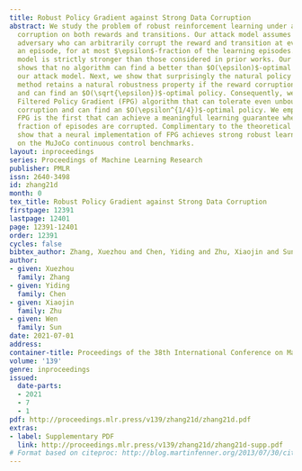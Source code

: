 ```yaml
---
title: Robust Policy Gradient against Strong Data Corruption
abstract: We study the problem of robust reinforcement learning under adversarial
  corruption on both rewards and transitions. Our attack model assumes an \textit{adaptive}
  adversary who can arbitrarily corrupt the reward and transition at every step within
  an episode, for at most $\epsilon$-fraction of the learning episodes. Our attack
  model is strictly stronger than those considered in prior works. Our first result
  shows that no algorithm can find a better than $O(\epsilon)$-optimal policy under
  our attack model. Next, we show that surprisingly the natural policy gradient (NPG)
  method retains a natural robustness property if the reward corruption is bounded,
  and can find an $O(\sqrt{\epsilon})$-optimal policy. Consequently, we develop a
  Filtered Policy Gradient (FPG) algorithm that can tolerate even unbounded reward
  corruption and can find an $O(\epsilon^{1/4})$-optimal policy. We emphasize that
  FPG is the first that can achieve a meaningful learning guarantee when a constant
  fraction of episodes are corrupted. Complimentary to the theoretical results, we
  show that a neural implementation of FPG achieves strong robust learning performance
  on the MuJoCo continuous control benchmarks.
layout: inproceedings
series: Proceedings of Machine Learning Research
publisher: PMLR
issn: 2640-3498
id: zhang21d
month: 0
tex_title: Robust Policy Gradient against Strong Data Corruption
firstpage: 12391
lastpage: 12401
page: 12391-12401
order: 12391
cycles: false
bibtex_author: Zhang, Xuezhou and Chen, Yiding and Zhu, Xiaojin and Sun, Wen
author:
- given: Xuezhou
  family: Zhang
- given: Yiding
  family: Chen
- given: Xiaojin
  family: Zhu
- given: Wen
  family: Sun
date: 2021-07-01
address:
container-title: Proceedings of the 38th International Conference on Machine Learning
volume: '139'
genre: inproceedings
issued:
  date-parts:
  - 2021
  - 7
  - 1
pdf: http://proceedings.mlr.press/v139/zhang21d/zhang21d.pdf
extras:
- label: Supplementary PDF
  link: http://proceedings.mlr.press/v139/zhang21d/zhang21d-supp.pdf
# Format based on citeproc: http://blog.martinfenner.org/2013/07/30/citeproc-yaml-for-bibliographies/
---
```

